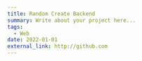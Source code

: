 ```yaml
---
title: Random Create Backend
summary: Write about your project here...
tags:
  - Web
date: 2022-01-01
external_link: http://github.com
---
```

